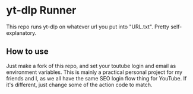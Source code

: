 # yt-dlp Runner
This repo runs yt-dlp on whatever url you put into "URL.txt". Pretty self-explanatory.

## How to use
Just make a fork of this repo, and set your toutube login and email as environment variables. This is mainly a practical personal project for my friends and I, as we all have the same SEO login flow thing for YouTube. If it's different, just change some of the action code to match.
